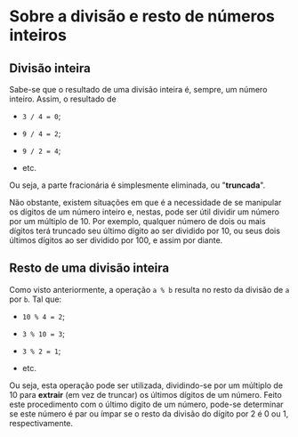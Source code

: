 # Sobre a divisão e resto de números inteiros

## Divisão inteira

Sabe-se que o resultado de uma divisão inteira é, sempre, um número inteiro. Assim, o resultado de 

- `3 / 4 = 0`;

- `9 / 4 = 2`;

- `9 / 2 = 4`;

- etc.

Ou seja, a parte fracionária é simplesmente eliminada, ou "**truncada**".

Não obstante, existem situações em que é a necessidade de se manipular os dígitos de um número inteiro e, nestas, pode ser útil dividir um número por um múltiplo de 10. Por exemplo, qualquer número de dois ou mais dígitos terá truncado seu último dígito ao ser dividido por 10, ou seus dois últimos dígitos ao ser dividido por 100, e assim por diante.

## Resto de uma divisão inteira

Como visto anteriormente, a operação `a % b` resulta no resto da divisão de `a` por `b`. Tal que:

- `10 % 4 = 2`;

- `3 % 10 = 3`;

- `3 % 2 = 1`;

- etc.

Ou seja, esta operação pode ser utilizada, dividindo-se por um múltiplo de 10 para **extrair** (em vez de truncar) os últimos dígitos de um número. Feito este procedimento com o último digito de um número, pode-se determinar se este número é par ou ímpar se o resto da divisão do dígito por 2 é 0 ou 1, respectivamente.